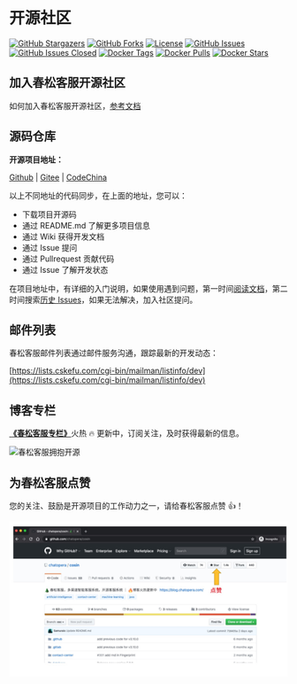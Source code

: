# 开源社区

[![GitHub Stargazers](https://img.shields.io/github/stars/chatopera/cskefu.svg?style=social&label=Star&maxAge=2592000)](https://github.com/chatopera/cskefu/stargazers) [![GitHub Forks](https://img.shields.io/github/forks/chatopera/cskefu.svg?style=social&label=Fork&maxAge=2592000)](https://github.com/chatopera/cskefu/network/members) [![License](https://img.shields.io/github/license/chatopera/cskefu.svg)](https://github.com/chatopera/cskefu/blob/osc/LICENSE "开源许可协议") [![GitHub Issues](https://img.shields.io/github/issues/chatopera/cskefu.svg)](https://github.com/chatopera/cskefu/issues) [![GitHub Issues Closed](https://img.shields.io/github/issues-closed/chatopera/cskefu.svg)](https://github.com/chatopera/cskefu/issues?q=is%3Aissue+is%3Aclosed) [![Docker Tags](https://raw.githubusercontent.com/hailiang-wang/Rishit-dagli/master/badges/docker.svg)](https://hub.docker.com/repository/docker/chatopera/contact-center/tags?page=1&ordering=last_updated "Get Latest Docker Images") [![Docker Pulls](https://img.shields.io/docker/pulls/chatopera/contact-center.svg "Docker Pulls")](https://hub.docker.com/r/chatopera/contact-center/) [![Docker Stars](https://img.shields.io/docker/stars/chatopera/contact-center.svg)](https://hub.docker.com/r/chatopera/contact-center/ "Docker Stars") <!-- markup:skip-line -->

## 加入春松客服开源社区

如何加入春松客服开源社区，[参考文档](https://www.cskefu.com/join-us/)

## 源码仓库

**开源项目地址：**

[Github](https://github.com/chatopera/cskefu) | [Gitee](https://gitee.com/chatopera/cskefu) | [CodeChina](https://codechina.csdn.net/chatopera/cskefu)

以上不同地址的代码同步，在上面的地址，您可以：

- 下载项目开源码
- 通过 README.md 了解更多项目信息
- 通过 Wiki 获得开发文档
- 通过 Issue 提问
- 通过 Pullrequest 贡献代码
- 通过 Issue 了解开发状态

在项目地址中，有详细的入门说明，如果使用遇到问题，第一时间[阅读文档](/products/cskefu/index.html)，第二时间搜索[历史 Issues](https://github.com/chatopera/cskefu/issues)，如果无法解决，加入社区提问。

## 邮件列表

春松客服邮件列表通过邮件服务沟通，跟踪最新的开发动态：

[https://lists.cskefu.com/cgi-bin/mailman/listinfo/dev](https://lists.cskefu.com/cgi-bin/mailman/listinfo/dev)

## 博客专栏

[**《春松客服专栏》**](https://blog.csdn.net/watson243671/category_9915986.html)火热 🔥 更新中，订阅关注，及时获得最新的信息。

![春松客服拥抱开源](../../../images/products/chatopera_love_os.png)

<!-- markup:markdown-end -->

## 为春松客服点赞

您的关注、鼓励是开源项目的工作动力之一，请给春松客服点赞 👍！

![点赞春松客服](../../../images/products/cosin/g4.jpg)
